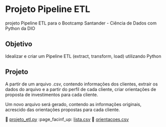 
# Projeto Pipeline ETL 

projeto Pipeline ETL para o Bootcamp Santander - Ciência de Dados com Python da DIO

## Objetivo
Idealizar e criar um Pipeline ETL (extract, transform, load) utilizando Python

## Projeto
A partir de um arquivo .csv, contendo informações dos clientes, extrair os dados do arquivo e a partir do perfil de cada cliente, criar orientações de proposta de investimentos para cada cliente.

Um novo arquivo será gerado, contendo as informações originais, acrescido das orientações propostas para cada cliente.

:page_facing_up: [projeto_etl.py](projeto_etl.py)
:page_facinf_up: [lista.csv](lista.csv)
:page_facing_up: [orientacoes.csv](orientacoes.csv)
